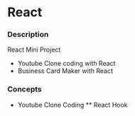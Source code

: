 # React
### Description
React Mini Project
* Youtube Clone coding with React
* Business Card Maker with React

### Concepts
* Youtube Clone Coding
** React Hook
